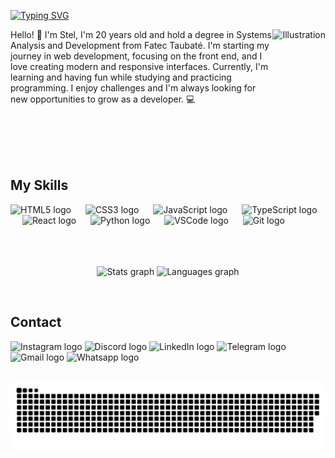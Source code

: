 [![Typing SVG](https://readme-typing-svg.herokuapp.com?font=Montserrat&size=26&pause=1000&color=F74707&center=true&vCenter=true&repeat=true&random=false&width=689&lines=Hello+World!+I'm+Stel,+welcome+to+my+GitHub...%F0%9F%A7%A1)](https://git.io/typing-svg)

<div align="center">
  <img align="right" height="250" src="https://i.pinimg.com/736x/be/48/7d/be487d589026b6be103c154dcada12b4.jpg" alt="Illustration" />

  <p align="left">Hello! 👋 I'm Stel, I'm 20 years old and hold a degree in Systems Analysis and Development from Fatec Taubaté. I'm starting my journey in web development, focusing on the front end, and I love creating modern and responsive interfaces. Currently, I'm learning and having fun while studying and practicing programming. I enjoy challenges and I'm always looking for new opportunities to grow as a developer. 💻</p>
  <br>
</div>

<br>
<br>
<br>

<div align="center">
  <h2 align="left">My Skills</h2>
  <div align="left">
    <img src="https://cdn.jsdelivr.net/gh/devicons/devicon/icons/html5/html5-original.svg" height="38" alt="HTML5 logo" />
    <img width="15" />
    <img src="https://cdn.jsdelivr.net/gh/devicons/devicon/icons/css3/css3-original.svg" height="38" alt="CSS3 logo" />
    <img width="15" />
    <img src="https://cdn.jsdelivr.net/gh/devicons/devicon/icons/javascript/javascript-original.svg" height="38" alt="JavaScript logo" />
    <img width="15" />
    <img src="https://cdn.jsdelivr.net/gh/devicons/devicon/icons/typescript/typescript-original.svg" height="38" alt="TypeScript logo" />
    <img width="15" />
    <img src="https://cdn.jsdelivr.net/gh/devicons/devicon/icons/react/react-original.svg" height="38" alt="React logo" />
    <img width="15" />
    <img src="https://cdn.jsdelivr.net/gh/devicons/devicon/icons/python/python-original.svg" height="38" alt="Python logo" />
    <img width="15" />
    <img src="https://cdn.jsdelivr.net/gh/devicons/devicon/icons/vscode/vscode-original.svg" height="38" alt="VSCode logo" />
    <img width="15" />
    <img src="https://cdn.jsdelivr.net/gh/devicons/devicon/icons/git/git-original.svg" height="38" alt="Git logo" />
  </div>

  <br>
  <br>
  <br>

  <p align="center">
    <img src="https://github-readme-stats.vercel.app/api?username=stelsol&hide_title=false&hide_rank=false&show_icons=true&include_all_commits=true&count_private=true&disable_animations=false&theme=slateorange&locale=en&hide_border=false" height="180" alt="Stats graph" />
    <img src="https://github-readme-stats.vercel.app/api/top-langs?username=stelsol&locale=en&hide_title=false&layout=compact&card_width=330&langs_count=5&theme=slateorange&hide_border=false" height="180" alt="Languages graph" />
  </p>

  <br>

  <div align="left">
    <h2 align="left">Contact</h2>
    <img src="https://img.shields.io/static/v1?message=Instagram&logo=instagram&label=&color=E4405F&logoColor=white&labelColor=&style=for-the-badge" height="35" alt="Instagram logo" />
    <img src="https://img.shields.io/static/v1?message=Discord&logo=discord&label=&color=7289DA&logoColor=white&labelColor=&style=for-the-badge" height="35" alt="Discord logo" />
    <img src="https://img.shields.io/static/v1?message=LinkedIn&logo=linkedin&label=&color=0077B5&logoColor=white&labelColor=&style=for-the-badge" height="35" alt="LinkedIn logo" />
    <img src="https://img.shields.io/static/v1?message=Telegram&logo=telegram&label=&color=2CA5E0&logoColor=white&labelColor=&style=for-the-badge" height="35" alt="Telegram logo" />
    <img src="https://img.shields.io/static/v1?message=Gmail&logo=gmail&label=&color=D14836&logoColor=white&labelColor=&style=for-the-badge" height="35" alt="Gmail logo" />
    <img src="https://img.shields.io/static/v1?message=Whatsapp&logo=whatsapp&label=&color=25D366&logoColor=white&labelColor=&style=for-the-badge" height="35" alt="Whatsapp logo" />
  </div>

  <br clear="both">

  <p align="center">
    <img src="https://raw.githubusercontent.com/stelsol/stelsol/output/snake.svg" alt="Snake animation" />
  </p>
</div>
